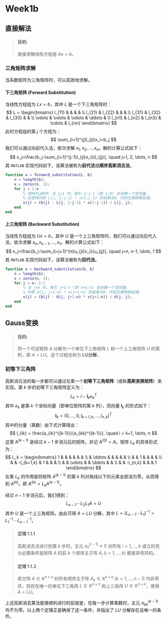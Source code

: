 # Week1b

## 直接解法

> #### **目的:**
>
> 直接求解线性方程组 $Ax=b$。

### 三角矩阵求解

当系数矩阵为三角矩阵时，可以高效地求解。

#### **下三角矩阵 (Forward Substitution)**

当线性方程组为 $Lx=b$，其中 $L$ 是一个下三角矩阵时：
$$
L = \begin{bmatrix} l_{11} & & & & \\ l_{21} & l_{22} & & & \\ l_{31} & l_{32} & l_{33} & & \\ \vdots & \vdots & \vdots & \ddots & \\ l_{n1} & l_{n2} & l_{n3} & \cdots & l_{nn} \end{bmatrix}
$$
此时方程组的第 $j$ 个方程为：
$$
\sum_{i=1}^{j}l_{ji}x_i=b_j
$$
我们可以通过向前代入法，依次求解 $x_1, x_2, \dots, x_n$。解的计算公式如下：
$$
x_j=\frac{b_j-\sum_{i=1}^{j-1}l_{ji}x_i}{l_{jj}}, \quad j=1, 2, \dots, n
$$
其 `MATLAB` 实现代码如下，该算法被称为**前代法**或**顺序高斯消去法**。

```matlab
function x = forward_substitution(L, b)
    n = length(b);
    x = zeros(n, 1);
    for j = 1:n
        % 在MATLAB中，当 j=1 时，索引 1:j-1 (即 1:0) 会创建一个空向量，
        % 这使得内积 L(j, 1:j-1) * x(1:j-1) 的结果为0，代码无需特殊处理。
        x(j) = (b(j) - L(j, 1:j-1) * x(1:j-1)) / L(j, j);
    end
end
```

#### **上三角矩阵 (Backward Substitution)**

当线性方程组为 $Ux=b$，其中 $U$ 是一个上三角矩阵时，我们可以通过向后代入法，依次求解 $x_n, x_{n-1}, \dots, x_1$。解的计算公式如下：
$$
x_j=\frac{b_j-\sum_{i=j+1}^{n}u_{ji}x_i}{u_{jj}}, \quad j=n, n-1, \dots, 1
$$
其 `MATLAB` 实现代码如下，该算法被称为**回代法**。

```matlab
function x = backward_substitution(U, b)
    n = length(b);
    x = zeros(n, 1);
    for j = n:-1:1
        % 当 j=n 时，索引 j+1:n (即 n+1:n) 会创建一个空向量，
        % 内积 U(j, j+1:n) * x(j+1:n) 的结果为0，代码无需特殊处理。
        x(j) = (b(j) - U(j, j+1:n) * x(j+1:n)) / U(j, j);
    end
end
```

## Gauss变换

> #### **目的:**
>
> 将一个可逆矩阵 $A$ 分解为一个单位下三角矩阵 $L$ 和一个上三角矩阵 $U$ 的乘积，即 $A=LU$。这个过程也称为 **LU分解**。

### 初等下三角阵

高斯消元法的每一步都可以通过左乘一个**初等下三角矩阵**（或称**高斯变换矩阵**）来实现。第 $k$ 步的初等下三角矩阵定义为：
$$
L_k = I - \boldsymbol{l}_k e_k^T
$$
其中 $e_k$ 是第 $k$ 个坐标向量（即单位矩阵的第 $k$ 列），而向量 $\boldsymbol{l}_k$ 的形式如下：
$$
\boldsymbol{l}_k = (0, \dots, 0, l_{k+1,k}, \dots, l_{n,k})^T
$$
其中的分量（乘数）由下式计算得出：
$$
l_{ik} = \frac{a_{ik}^{(k-1)}}{a_{kk}^{(k-1)}}, \quad i = k+1, \dots, n
$$
这里 $A^{(k-1)}$ 是经过 $k-1$ 步消元后的矩阵，并记 $A^{(0)}=A$。矩阵 $L_k$ 的具体形式为：
$$
L_k = \begin{bmatrix} 1 & & & & & & \\ & \ddots & & & & & \\ & & 1 & & & & \\ & & -l_{k+1,k} & 1 & & & \\ & & \vdots & & \ddots & & \\ & & -l_{n,k} & & & 1 \end{bmatrix}
$$
左乘 $L_k$ 的作用是将矩阵 $A^{(k-1)}$ 的第 $k$ 列对角线以下的元素全部消为零，从而得到 $A^{(k)}$。即 $A^{(k)} = L_k A^{(k-1)}$。

经过 $n-1$ 步消元后，我们得到：
$$
L_{n-1} \cdots L_2 L_1 A = U
$$
其中 $U$ 是一个上三角矩阵。由此可得 $A=LU$ 分解，其中 $L = (L_{n-1} \cdots L_1)^{-1} = L_1^{-1} \cdots L_{n-1}^{-1}$。

> #### **定理 1.1.1**
>
> 高斯消去法进行到第 $k$ 步时，主元 $a_{ii}^{(i-1)} \neq 0$ 对所有 $i = 1, \dots, k$ 成立的充分必要条件是矩阵 $A$ 的前 $k$ 个顺序主子阵 $A_i$ ($i = 1, \dots, k$) 都是非奇异的。

> #### **定理 1.1.2**
>
> 若方阵 $A \in \mathbb{R}^{n \times n}$ 的所有顺序主子阵 $A_k \in \mathbb{R}^{k \times k}$ ($k = 1, \dots, n - 1$) 均非奇异，则存在唯一的单位下三角阵 $L \in \mathbb{R}^{n \times n}$ 和上三角阵 $U \in \mathbb{R}^{n \times n}$，使得 $A = LU$。

上述高斯消去算法能够顺利进行的前提是，在每一步计算乘数时，主元 $a_{kk}^{(k-1)}$ 均不为零。以上两个定理正是确保了这一条件，并指出了 $LU$ 分解存在且唯一的条件。